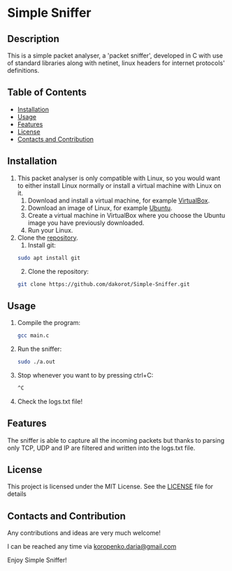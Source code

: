 # Simple Sniffer

## Description 
This is a simple packet analyser, a 'packet sniffer', developed in C with use of standard libraries along with netinet, linux headers for internet protocols' definitions.

## Table of Contents
- [Installation](#installation)
- [Usage](#usage)
- [Features](#features)
- [License](#license)
- [Contacts and Contribution](#contacts-and-contribution)

## Installation 
1. This packet analyser is only compatible with Linux, so you would want to either install Linux normally or install a virtual machine with Linux on it.
   1. Download and install a virtual machine, for example [VirtualBox](https://www.virtualbox.org/wiki/Downloads).
   2. Download an image of Linux, for example [Ubuntu](#https://ubuntu.com/download/desktop#support).
   3. Create a virtual machine in VirtualBox where you choose the Ubuntu image you have previously downloaded. 
   4. Run your Linux.
2. Clone the [repository](https://github.com/dakorot/Simple-Sniffer.git).
    1. Install git: 
   ```bash
   sudo apt install git
   ```
   2. Clone the repository:
   ```bash
   git clone https://github.com/dakorot/Simple-Sniffer.git
   ```

## Usage
1. Compile the program:
    ```bash
   gcc main.c
   ```
2. Run the sniffer: 
    ```bash
   sudo ./a.out
   ```
3. Stop whenever you want to by pressing ctrl+C: 
    ```bash
   ^C 
   ```
4. Check the logs.txt file!

## Features
The sniffer is able to capture all the incoming packets but thanks to parsing only TCP, UDP and IP are filtered and written into the logs.txt file. 

## License
This project is licensed under the MIT License. See the [LICENSE](LICENSE) file for details

## Contacts and Contribution
Any contributions and ideas are very much welcome!

I can be reached any time via [koropenko.daria@gmail.com](mailto:koropenko.daria@gmail.com)

Enjoy Simple Sniffer!
